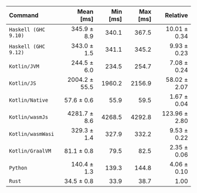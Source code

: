 | Command | Mean [ms] | Min [ms] | Max [ms] | Relative |
|:---|---:|---:|---:|---:|
| `Haskell (GHC 9.10)` | 345.9 ± 8.9 | 340.1 | 367.5 | 10.01 ± 0.34 |
| `Haskell (GHC 9.12)` | 343.0 ± 1.5 | 341.1 | 345.2 | 9.93 ± 0.23 |
| `Kotlin/JVM` | 244.5 ± 6.0 | 234.5 | 254.7 | 7.08 ± 0.24 |
| `Kotlin/JS` | 2004.2 ± 55.5 | 1960.2 | 2156.9 | 58.02 ± 2.07 |
| `Kotlin/Native` | 57.6 ± 0.6 | 55.9 | 59.5 | 1.67 ± 0.04 |
| `Kotlin/wasmJs` | 4281.7 ± 8.6 | 4268.5 | 4292.8 | 123.96 ± 2.80 |
| `Kotlin/wasmWasi` | 329.3 ± 1.4 | 327.9 | 332.2 | 9.53 ± 0.22 |
| `Kotlin/GraalVM` | 81.1 ± 0.8 | 79.5 | 82.5 | 2.35 ± 0.06 |
| `Python` | 140.4 ± 1.3 | 139.3 | 144.8 | 4.06 ± 0.10 |
| `Rust` | 34.5 ± 0.8 | 33.9 | 38.7 | 1.00 |
